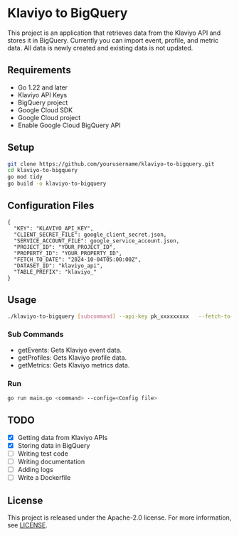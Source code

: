 # Klaviyo to BigQuery

This project is an application that retrieves data from the Klaviyo API and stores it in BigQuery. Currently you can import event, profile, and metric data. All data is newly created and existing data is not updated.

## Requirements

- Go 1.22 and later
- Klaviyo API Keys
- BigQuery project
- Google Cloud SDK
- Google Cloud project
- Enable Google Cloud BigQuery API

## Setup 

```sh
git clone https://github.com/yourusername/klaviyo-to-bigquery.git
cd klaviyo-to-bigquery
go mod tidy
go build -o klaviyo-to-bigquery
```

## Configuration Files
```
{
  "KEY": "KLAVIYO_API_KEY",
  "CLIENT_SECRET_FILE": google_client_secret.json,
  "SERVICE_ACCOUNT_FILE": google_service_account.json,
  "PROJECT_ID": "YOUR_PROJECT_ID",
  "PROPERTY_ID": "YOUR_PROPERTY_ID",
  "FETCH_TO_DATE": "2024-10-04T05:00:00Z",
  "DATASET_ID": "klaviyo_api",
  "TABLE_PREFIX": "klaviyo_"
}

```


## Usage

```sh
./klaviyo-to-bigquery [subcommand] --api-key pk_xxxxxxxxx   --fetch-to-date 2024-11-17T00:00:00Z --config ./config.yaml
```

### Sub Commands

- getEvents: Gets Klaviyo event data.
- getProfiles: Gets Klaviyo profile data.
- getMetrics: Gets Klaviyo metrics data.


### Run

```sh
go run main.go <command> --config=<Config file>
```

## TODO
- [x] Getting data from Klaviyo APIs
- [x] Storing data in BigQuery
- [ ] Writing test code
- [ ] Writing documentation
- [ ] Adding logs
- [ ] Write a Dockerfile

## License
This project is released under the Apache-2.0 license. For more information, see [LICENSE](LICENSE).
